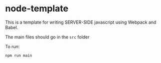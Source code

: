 # node-template

This is a template for writing SERVER-SIDE javascript using Webpack and Babel.

The main files should go in the `src` folder

To run:
```sh
npm run main
```
